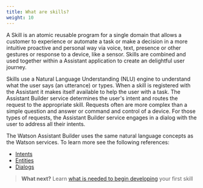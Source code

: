 ```yaml
---
title: What are skills?
weight: 10
---
```

A Skill is an atomic reusable program for a single domain that allows a customer to experience or automate a task or make a decision in a more intuitive proactive and personal way via voice, text, presence or other gestures or response to a device, like a sensor. Skills are combined and used together within a Assistant application to create an delightful user journey.  

Skills use a Natural Language Understanding (NLU) engine to understand what the user says (an utterance) or types. When a skill is registered with the Assistant it makes itself available to help the user with a task. The Assistant Builder service determines the user's intent and routes the request to the appropriate skill.  Requests often are more complex than a simple question and answer or command and control of a device.  For those types of requests, the Assistant Builder service engages in a dialog with the user to address all their intents.

The Watson Assistant Builder uses the same natural language concepts as the Watson services. To learn more see the following references:

*  [Intents](https://console.bluemix.net/docs/services/conversation/intents.html#defining-intents)
*  [Entities](https://console.bluemix.net/docs/services/conversation/entities.html#defining-entities)
*  [Dialogs](https://console.bluemix.net/docs/services/conversation/dialog-build.html#dialog-build) 

> **What next?** Learn [what is needed to begin developing]({{site.baseurl}}/skill/setup-local-dev-env) your first skill
